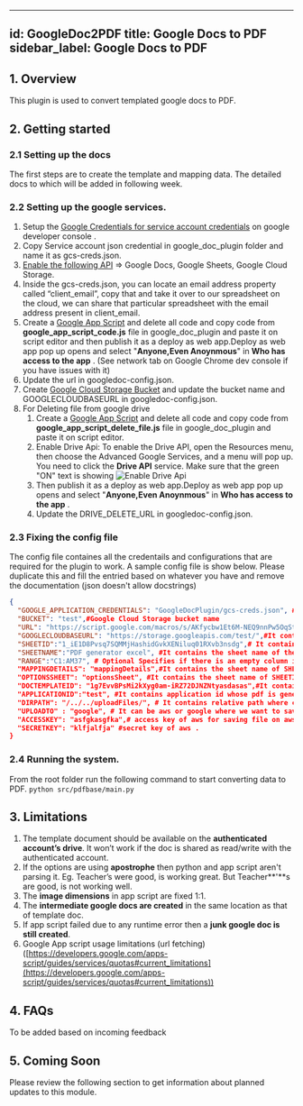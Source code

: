 
---
id: GoogleDoc2PDF
title: Google Docs to PDF
sidebar_label: Google Docs to PDF
---

## 1. Overview

This plugin is used to convert templated google docs to PDF.

## 2. Getting started

### 2.1 Setting up the docs

The first steps are to create the template and mapping data. The detailed docs to which will be added in following week.

### 2.2 Setting up the google services.

1.  Setup the [Google Credentials for service account credentials](https://developers.google.com/identity/protocols/oauth2/service-account) on google developer console .
2.  Copy Service account json credential in google_doc_plugin folder and name it as gcs-creds.json.
3.  [Enable the following API](https://support.google.com/googleapi/answer/6158841?hl=en) => Google Docs, Google Sheets, Google Cloud Storage.
4. Inside the gcs-creds.json, you can locate an email address property called “client_email”, copy that and take it over to our spreadsheet on the cloud, we can share that particular spreadsheet with the email address present in client_email.
5.  Create a [Google App Script](https://developers.google.com/apps-script/overview#your_first_script) and delete all code and copy code from **google_app_script_code.js** file in google_doc_plugin and paste it on script editor and then publish it as a deploy as web app.Deploy as web app pop up opens and select "**Anyone,Even Anoynmous**" in **Who has access to the app** . (See network tab on Google Chrome dev console if you have issues with it)
6.  Update the url in googledoc-config.json.
7.  Create [Google Cloud Storage Bucket](https://cloud.google.com/storage/docs/creating-buckets#storage-create-bucket-console) and update the bucket name and GOOGLECLOUDBASEURL in googledoc-config.json.
8. For Deleting file from google drive
	1. Create a [Google App Script](https://developers.google.com/apps-script/overview#your_first_script) and delete all code and copy code from **google_app_script_delete_file.js** file in google_doc_plugin and paste it on script editor.
	2. Enable Drive Api:
			To enable the Drive API, open the Resources menu, then choose the Advanced Google Services, and a menu will pop up. You need to click the **Drive API** service. Make sure that the green "ON" text is showing
			![Enable Drive Api ](https://i.stack.imgur.com/6vBFU.jpg)
	3.	Then publish it as a deploy as web app.Deploy as web app pop up opens and select "**Anyone,Even Anoynmous**" in **Who has access to the app** .
	4.	Update the DRIVE_DELETE_URL in googledoc-config.json.
	

### 2.3 Fixing the config file

The config file containes all the credentails and configurations that are required for the plugin to work. A sample config file is show below. Please duplicate this and fill the entried based on whatever you have and remove the documentation (json doesn't allow docstrings)

```json
{
  "GOOGLE_APPLICATION_CREDENTIALS": "GoogleDocPlugin/gcs-creds.json", #It contains the path of gcs-creds.json file.
  "BUCKET": "test",#Google Cloud Storage bucket name
  "URL": "https://script.google.com/macros/s/AKfycbw1Et6M-NEQ9nnPw5OqSt5kCCFgasdR1dsIZasjkdhak/exec?",#It contains Google App Scripts execution url
  "GOOGLECLOUDBASEURL": "https://storage.googleapis.com/test/",#It contain google cloud storage base url
  "SHEETID":"1_iE1D8Pvsq7SQMMjHashidGvkXENiluq01RXvb3nsdg",# It contains google sheet id from where data and mapping is fetched.
  "SHEETNAME":"PDF generator excel", #It contains the sheet name of the first sheet of SHEETID from where data is fetched.
  "RANGE":"C1:AM37", # Optional Specifies if there is an empty column in the starting of {SHEETNAME}.
  "MAPPINGDETAILS": "mappingDetails",#It contains the sheet name of SHEETID from where mapping detail is fetched.
  "OPTIONSSHEET": "optionsSheet", #It contains the sheet name of SHEETID from where option detail is fetched.
  "DOCTEMPLATEID": "1g7EvvBPsMi2kXyg0am-iRZ72DJNZNtyasdasas",#It contains template id of pdf that needs to be generated.
  "APPLICATIONID":"test", #It contains application id whose pdf is generated.
  "DIRPATH": "/../../uploadFiles/", # It contains relative path where created pdf save on local.
  "UPLOADTO" : "google", # It can be aws or google where we want to save file (optional).
  "ACCESSKEY": "asfgkasgfka",# access key of aws for saving file on aws server (Required only if we set UPLOADTO with aws).
  "SECRETKEY": "klfjalfja" #secret key of aws .
}
```

### 2.4 Running the system.

From the root folder run the following command to start converting data to PDF. `python src/pdfbase/main.py`

## 3. Limitations

1.  The template document should be available on the **authenticated account’s drive**. It won’t work if the doc is shared as read/write with the authenticated account.
2.  If the options are using **apostrophe** then python and app script aren't parsing it. Eg. Teacher’s were good, is working great. But Teacher**'**s are good, is not working well.
3.  The **image dimensions** in app script are fixed 1:1.
4.  The **intermediate google docs are created** in the same location as that of template doc.
5.  If app script failed due to any runtime error then a **junk google doc is still created**.
6.  Google App script usage limitations (url fetching) ([https://developers.google.com/apps-script/guides/services/quotas#current_limitations](https://developers.google.com/apps-script/guides/services/quotas#current_limitations))

## 4. FAQs

To be added based on incoming feedback

## 5. Coming Soon

Please review the following section to get information about planned updates to this module.
